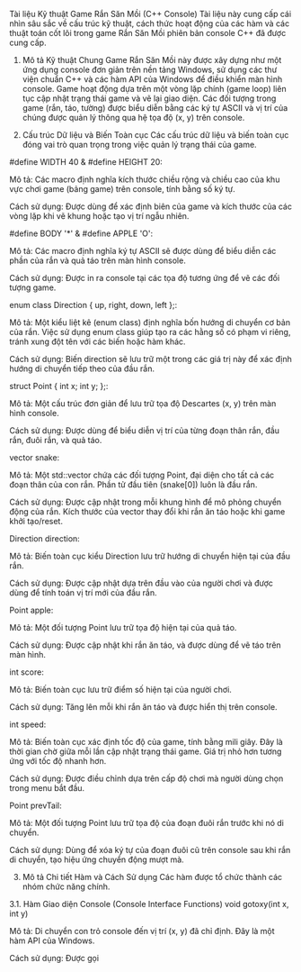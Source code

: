 Tài liệu Kỹ thuật Game Rắn Săn Mồi (C++ Console)
Tài liệu này cung cấp cái nhìn sâu sắc về cấu trúc kỹ thuật, cách thức hoạt động của các hàm và các thuật toán cốt lõi trong game Rắn Săn Mồi phiên bản console C++ đã được cung cấp.

1. Mô tả Kỹ thuật Chung
Game Rắn Săn Mồi này được xây dựng như một ứng dụng console đơn giản trên nền tảng Windows, sử dụng các thư viện chuẩn C++ và các hàm API của Windows để điều khiển màn hình console. Game hoạt động dựa trên một vòng lặp chính (game loop) liên tục cập nhật trạng thái game và vẽ lại giao diện. Các đối tượng trong game (rắn, táo, tường) được biểu diễn bằng các ký tự ASCII và vị trí của chúng được quản lý thông qua hệ tọa độ (x, y) trên console.

2. Cấu trúc Dữ liệu và Biến Toàn cục
Các cấu trúc dữ liệu và biến toàn cục đóng vai trò quan trọng trong việc quản lý trạng thái của game.

#define WIDTH 40 & #define HEIGHT 20:

Mô tả: Các macro định nghĩa kích thước chiều rộng và chiều cao của khu vực chơi game (bảng game) trên console, tính bằng số ký tự.

Cách sử dụng: Được dùng để xác định biên của game và kích thước của các vòng lặp khi vẽ khung hoặc tạo vị trí ngẫu nhiên.

#define BODY '*' & #define APPLE 'O':

Mô tả: Các macro định nghĩa ký tự ASCII sẽ được dùng để biểu diễn các phần của rắn và quả táo trên màn hình console.

Cách sử dụng: Được in ra console tại các tọa độ tương ứng để vẽ các đối tượng game.

enum class Direction { up, right, down, left };:

Mô tả: Một kiểu liệt kê (enum class) định nghĩa bốn hướng di chuyển cơ bản của rắn. Việc sử dụng enum class giúp tạo ra các hằng số có phạm vi riêng, tránh xung đột tên với các biến hoặc hàm khác.

Cách sử dụng: Biến direction sẽ lưu trữ một trong các giá trị này để xác định hướng di chuyển tiếp theo của đầu rắn.

struct Point { int x; int y; };:

Mô tả: Một cấu trúc đơn giản để lưu trữ tọa độ Descartes (x, y) trên màn hình console.

Cách sử dụng: Được dùng để biểu diễn vị trí của từng đoạn thân rắn, đầu rắn, đuôi rắn, và quả táo.

vector<Point> snake:

Mô tả: Một std::vector chứa các đối tượng Point, đại diện cho tất cả các đoạn thân của con rắn. Phần tử đầu tiên (snake[0]) luôn là đầu rắn.

Cách sử dụng: Được cập nhật trong mỗi khung hình để mô phỏng chuyển động của rắn. Kích thước của vector thay đổi khi rắn ăn táo hoặc khi game khởi tạo/reset.

Direction direction:

Mô tả: Biến toàn cục kiểu Direction lưu trữ hướng di chuyển hiện tại của đầu rắn.

Cách sử dụng: Được cập nhật dựa trên đầu vào của người chơi và được dùng để tính toán vị trí mới của đầu rắn.

Point apple:

Mô tả: Một đối tượng Point lưu trữ tọa độ hiện tại của quả táo.

Cách sử dụng: Được cập nhật khi rắn ăn táo, và được dùng để vẽ táo trên màn hình.

int score:

Mô tả: Biến toàn cục lưu trữ điểm số hiện tại của người chơi.

Cách sử dụng: Tăng lên mỗi khi rắn ăn táo và được hiển thị trên console.

int speed:

Mô tả: Biến toàn cục xác định tốc độ của game, tính bằng mili giây. Đây là thời gian chờ giữa mỗi lần cập nhật trạng thái game. Giá trị nhỏ hơn tương ứng với tốc độ nhanh hơn.

Cách sử dụng: Được điều chỉnh dựa trên cấp độ chơi mà người dùng chọn trong menu bắt đầu.

Point prevTail:

Mô tả: Một đối tượng Point lưu trữ tọa độ của đoạn đuôi rắn trước khi nó di chuyển.

Cách sử dụng: Dùng để xóa ký tự của đoạn đuôi cũ trên console sau khi rắn di chuyển, tạo hiệu ứng chuyển động mượt mà.

3. Mô tả Chi tiết Hàm và Cách Sử dụng
Các hàm được tổ chức thành các nhóm chức năng chính.

3.1. Hàm Giao diện Console (Console Interface Functions)
void gotoxy(int x, int y)

Mô tả: Di chuyển con trỏ console đến vị trí (x, y) đã chỉ định. Đây là một hàm API của Windows.

Cách sử dụng: Được gọi